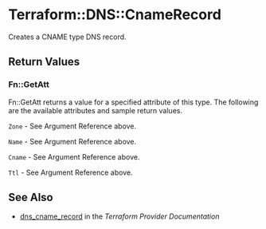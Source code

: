 # Terraform::DNS::CnameRecord

Creates a CNAME type DNS record.

## Return Values

### Fn::GetAtt

Fn::GetAtt returns a value for a specified attribute of this type. The following are the available attributes and sample return values.

`Zone` - See Argument Reference above.

`Name` - See Argument Reference above.

`Cname` - See Argument Reference above.

`Ttl` - See Argument Reference above.

## See Also

* [dns_cname_record](https://www.terraform.io/docs/providers/dns/r/cname_record.html) in the _Terraform Provider Documentation_